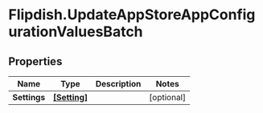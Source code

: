 # Flipdish.UpdateAppStoreAppConfigurationValuesBatch

## Properties
Name | Type | Description | Notes
------------ | ------------- | ------------- | -------------
**Settings** | [**[Setting]**](Setting.md) |  | [optional] 


